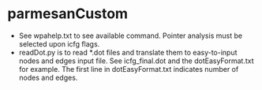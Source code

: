 # parmesanCustom

- See wpahelp.txt to see available command. Pointer analysis must be selected upon icfg flags.
- readDot.py is to read \*.dot files and translate them to easy-to-input nodes and edges input file. See icfg_final.dot and the dotEasyFormat.txt for example. The first line in dotEasyFormat.txt indicates number of nodes and edges.
